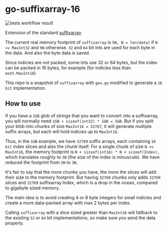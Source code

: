 # go-suffixarray-16

![tests workflow result](https://github.com/beaverden/go-suffixarray-16/actions/workflows/go.yml/badge.svg)


Extension of the standard [suffixarray](https://golang.org/pkg/index/suffixarray/)

The current real memory footprint of `suffixarray` is `5N, N = len(data)` if `N <= MaxInt32` and `9N` otherwise.
`32` and `64` bit ints are used for each byte in the data. And also the byte data is saved.

Since indicies are not packed, some ints use 32 or 64 bytes, but the index can be packed in 16 bytes, for example
(for indicies less than `math.MaxInt16`)

This repo is a snapshot of `suffixarray` with `gen.go` modified to generate a `16 bit` implementation.

## How to use
If you have a `1GB` glob of strings that you want to convert into a suffixarray, you will normally need 
`1GB + sizeof(int32) * 1GB = 5GB`. But if you split your blob into chunks of size `MaxInt16 = 32767`,
it will generate multiple suffix arrays, but each will hold indicies up to `MaxInt16`.

Thus, in the `1GB` example, we have `32769` suffix arrays, each containing `16 bit` index slices and also
the chunk itself. For a single chunk of size `N <= MaxInt16`, the memory footprint is `N + sizeof(int16) * N + sizeof(Index)`,
which translates roughly to `3N` (the size of the index is minuscule). We have reduced the footprint from `5N` to `3N`.

It's fair to say that the more chunks you have, the more the slices will add their size to the memory footprint. But
having `32769` chunks only adds `32769` slices and `32769` suffixarray.Index, which is a drop in the ocean, compared
to gigabyte sized memory.

The main idea is to avoid creating 4 or 8 byte integers for small indicies and create a more data-packed array with
max 2 bytes per index.

Calling `suffixarray` with a slice sized greater than `MaxInt16` will fallback to the existing `32` or `64` bit implementations, so
make sure you send the data properly.